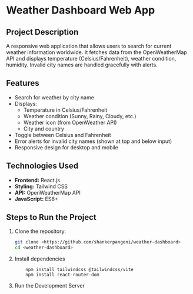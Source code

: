 # Weather Dashboard Web App

## Project Description
A responsive web application that allows users to search for current weather information worldwide. It fetches data from the OpenWeatherMap API and displays temperature (Celsius/Fahrenheit), weather condition, humidity. Invalid city names are handled gracefully with alerts.

## Features
- Search for weather by city name
- Displays:
  - Temperature in Celsius/Fahrenheit
  - Weather condition (Sunny, Rainy, Cloudy, etc.)
  - Weather icon (from OpenWeather API)
  - City and country
- Toggle between Celsius and Fahrenheit
- Error alerts for invalid city names (shown at top and below input)
- Responsive design for desktop and mobile

## Technologies Used
- **Frontend:** React.js
- **Styling:** Tailwind CSS
- **API:** OpenWeatherMap API
- **JavaScript:** ES6+

## Steps to Run the Project
1. Clone the repository:
   ```bash
   git clone <https://github.com/shankerpangeni/weather-dashboard>
   cd <weather-dashboard>

2. Install dependencies
   ````npm install
       npm install tailwindcss @tailwindcss/vite
       npm install react-router-dom

3. Run the Development Server
  ````npm run dev